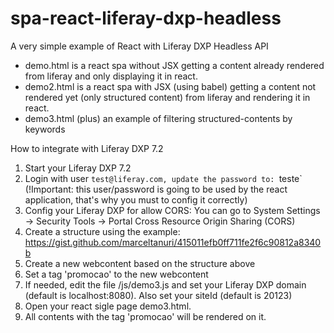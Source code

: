 # spa-react-liferay-dxp-headless

A very simple example of React with Liferay DXP Headless API

- demo.html is a react spa without JSX getting a content already rendered from liferay and only displaying it in react.
- demo2.html is a react spa with JSX (using babel) getting a content not rendered yet (only structured content) from liferay and rendering it in react.
- demo3.html (plus) an example of filtering structured-contents by keywords

How to integrate with Liferay DXP 7.2

1. Start your Liferay DXP 7.2
2. Login with user `test@liferay.com, update the password to: `teste` (!Important: this user/password is going to be used by the react application, that's why you must to config it correctly)
3. Config your Liferay DXP for allow CORS: You can go to System Settings -> Security Tools -> Portal Cross Resource Origin Sharing (CORS)
4. Create a structure using the example: https://gist.github.com/marceltanuri/415011efb0ff711fe2f6c90812a8340b
5. Create a new webcontent based on the structure above
6. Set a tag 'promocao' to the new webcontent
7. If needed, edit the file /js/demo3.js and set your Liferay DXP domain (default is localhost:8080). Also set your siteId (default is 20123)
8. Open your react sigle page demo3.html.
9. All contents with the tag 'promocao' will be rendered on it.
